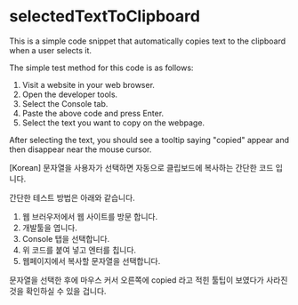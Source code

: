 # selectedTextToClipboard
This is a simple code snippet that automatically copies text to the clipboard when a user selects it.

The simple test method for this code is as follows:

1. Visit a website in your web browser.
2. Open the developer tools.
3. Select the Console tab.
4. Paste the above code and press Enter.
5. Select the text you want to copy on the webpage.

After selecting the text, you should see a tooltip saying "copied" appear and then disappear near the mouse cursor.

[Korean]
문자열을 사용자가 선택하면 자동으로 클립보드에 복사하는 간단한 코드 입니다. 

간단한 테스트 방법은 아래와 같습니다.

1. 웹 브러우저에서 웹 사이트를 방문 합니다.
2. 개발툴을 엽니다.
3. Console 탭을 선택합니다.
4. 위 코드를 붙여 넣고 엔터를 칩니다.
5. 웹페이지에서 복사할 문자열을 선택합니다.

문자열을 선택한 후에 마우스 커서 오른쪽에 copied 라고 적힌 툴팁이 보였다가 사라진 것을 확인하실 수 있을 겁니다. 
